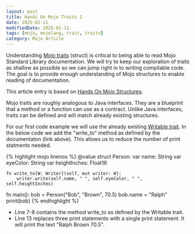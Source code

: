 ```yaml
---
layout: post
title: Hands On Mojo Traits 1
date: 2025-02-11
modifiedDate: 2025-02-11
tags: [mojo, mojolang, trait, traits]
category: Mojo Article
---
```


Understanding [Mojo traits](https://docs.modular.com/mojo/manual/traits) (struct) is critical to being able to read Mojo Standard Library documentation.
We will try to keep our exploration of traits as shallow as possible so we can jump right in to writing compilable code. The goal is to provide enough understanding of Mojo structures to enable reading of documentation.
<!--more-->

This article entry is based on [Hands On Mojo Structures](/mojo%20article/2025/02/10/hands-on-mojo-structures.html).

Mojo traits are roughly analogous to Java interfaces.  They are a blueprint that a method or a function can use as a contract.  Unlike Java
interfaces, traits can be defined and will match already existing structures.

For our first code example we will use the already existing [Writable trait](https://docs.modular.com/mojo/stdlib/utils/write/Writable/).
In the below code we add the "write_to" method as defined by the documentaton (link above).  This allows us to reduce the number of print
statments needed.

{% highlight mojo linenos %}
@value
struct Person:
    var name: String
    var eyeColor: String
    var heightInches: Float16

    fn write_to[W: Writer](self, mut writer: W):
        writer.write(self.name, " ", self.eyeColor, " ", self.heightInches)

fn main():
    bob = Person("Bob", "Brown", 70.5)
    bob.name = "Ralph"
    print(bob)
{% endhighlight %}

* Line 7-8 contains the method write_to as defined by the Writable trait.
* Line 13 replaces three print statements with a single print statement.  It will print the text "Ralph Brown 70.5".
